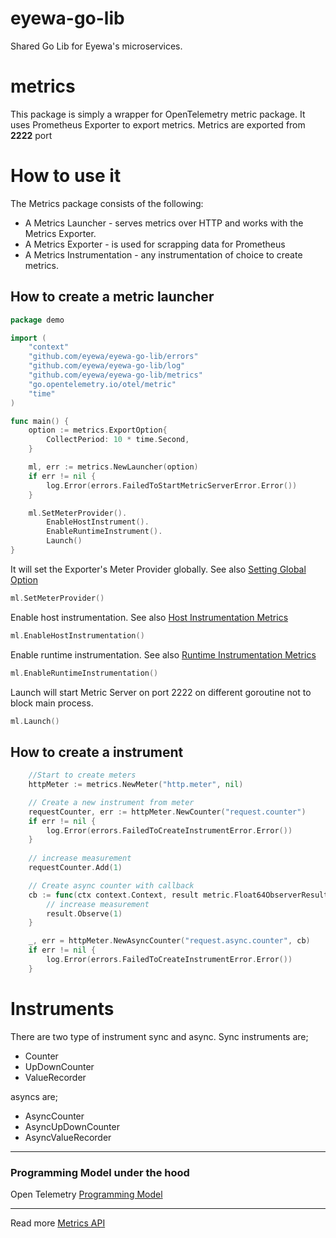 # eyewa-go-lib
Shared Go Lib for Eyewa's microservices.

# metrics
This package is simply a wrapper for OpenTelemetry metric package. It uses Prometheus
Exporter to export metrics. Metrics are exported from **2222** port

# How to use it
The Metrics package consists of the following:
- A Metrics Launcher - serves metrics over HTTP and works with the Metrics Exporter.
- A Metrics Exporter - is used for scrapping data for Prometheus
- A Metrics Instrumentation - any instrumentation of choice to create metrics.

## How to create a metric launcher

```go
package demo

import (
	"context"
	"github.com/eyewa/eyewa-go-lib/errors"
	"github.com/eyewa/eyewa-go-lib/log"
	"github.com/eyewa/eyewa-go-lib/metrics"
	"go.opentelemetry.io/otel/metric"
	"time"
)

func main() {
	option := metrics.ExportOption{
		CollectPeriod: 10 * time.Second,
	}

	ml, err := metrics.NewLauncher(option)
	if err != nil {
		log.Error(errors.FailedToStartMetricServerError.Error())
	}

	ml.SetMeterProvider().
		EnableHostInstrument().
		EnableRuntimeInstrument().
		Launch()
}
```
It will set the Exporter's Meter Provider globally. See also [Setting Global Option](https://opentelemetry.io/docs/go/getting-started/#setting-global-options)
```go
ml.SetMeterProvider()
```
Enable host instrumentation. See also [Host Instrumentation Metrics](https://pkg.go.dev/go.opentelemetry.io/contrib/instrumentation/host@v0.20.0#pkg-overview) 
```go
ml.EnableHostInstrumentation()
```
Enable runtime instrumentation. See also [Runtime Instrumentation Metrics](https://pkg.go.dev/go.opentelemetry.io/contrib/instrumentation/runtime@v0.20.0#pkg-overview)
```go
ml.EnableRuntimeInstrumentation()
```
Launch will start Metric Server on port 2222 on different goroutine 
not to block main process.
```go
ml.Launch()
```
## How to create a instrument
```go
    //Start to create meters
	httpMeter := metrics.NewMeter("http.meter", nil)

	// Create a new instrument from meter
	requestCounter, err := httpMeter.NewCounter("request.counter")
	if err != nil {
		log.Error(errors.FailedToCreateInstrumentError.Error())
	}
	
	// increase measurement
	requestCounter.Add(1)

	// Create async counter with callback
	cb := func(ctx context.Context, result metric.Float64ObserverResult) {
		// increase measurement
		result.Observe(1)
	}

	_, err = httpMeter.NewAsyncCounter("request.async.counter", cb)
	if err != nil {
		log.Error(errors.FailedToCreateInstrumentError.Error())
	}
```
# Instruments
There are two type of instrument sync and async. Sync instruments are;
- Counter
- UpDownCounter
- ValueRecorder

asyncs are;
- AsyncCounter
- AsyncUpDownCounter
- AsyncValueRecorder

---
### Programming Model under the hood
Open Telemetry [Programming Model](https://github.com/open-telemetry/opentelemetry-specification/blob/main/specification/metrics/README.md#programming-model)

---
Read more [Metrics API](https://github.com/open-telemetry/opentelemetry-specification/blob/main/specification/metrics/api.md)
